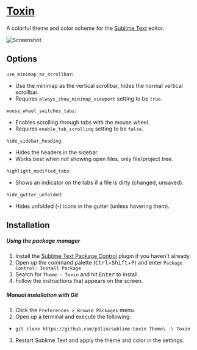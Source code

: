 # [Toxin](https://packagecontrol.io/packages/Theme%20-%20Toxin)

A colorful theme and color scheme for the [Sublime Text](//sublimetext.com/) editor.

![Screenshot](https://cloud.githubusercontent.com/assets/26496/6737169/4608883c-ce6a-11e4-89d9-a19ce2742522.png)

## Options

`use_minimap_as_scrollbar`:
- Use the minimap as the vertical scrollbar, hides the normal vertical scrollbar.
- Requires `always_show_minimap_viewport` setting to be `true`.

`mouse_wheel_switches_tabs`:
- Enables scrolling through tabs with the mouse wheel.
- Requires `enable_tab_scrolling` setting to be `false`.

`hide_sidebar_heading`:
- Hides the headers in the sidebar.
- Works best when _not_ showing open files, only file/project tree.

`highlight_modified_tabs`:
- Shows an indicator on the tabs if a file is dirty (changed, unsaved).

`hide_gutter_unfolded`:
- Hides unfolded (-) icons in the gutter (unless hovering them).

## Installation

##### Using the package manager

1. Install the [Sublime Text Package Control](//packagecontrol.io/installation) plugin if you haven't already.
2. Open up the command palette (<kbd>Ctrl</kbd>+<kbd>Shift</kbd>+<kbd>P</kbd>) and enter `Package Control: Install Package`
3. Search for `Theme - Toxin` and hit <kbd>Enter</kbd> to install.
4. Follow the instructions that appears on the screen.

##### Manual installation with Git

1. Click the `Preferences > Browse Packages` menu.
2. Open up a terminal and execute the following:
 - `git clone https://github.com/p3lim/sublime-toxin Theme\ -\ Toxin`
3. Restart Sublime Text and apply the theme and color in the settings.
